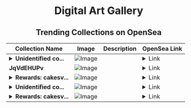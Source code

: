<div align="center">

# Digital Art Gallery

## Trending Collections on OpenSea

| Collection Name                       | Image                                                                                     | Description                       | OpenSea Link                                                                                          |
|---------------------------------------|-------------------------------------------------------------------------------------------|-----------------------------------|--------------------------------------------------------------------------------------------------------|
| **<details><summary>Unidentified co...</summary>Unidentified contract e5ce52a3-5951-4614-b6b8-01b2df40dc3d</details>** | ![Image](https://i.seadn.io/s/raw/files/cf57d187551dd413e4295042fa0b97b2.jpg?w=500&auto=format?w=200&auto=format) |  | <details><summary>Link</summary>[Unidentified contract e5ce52a3-5951-4614-b6b8-01b2df40dc3d](https://opensea.io/collection/unidentified-contract-e5ce52a3-5951-4614-b6b8-01b2)</details> |
| **JqVdEHUPv** | ![Image](https://i.seadn.io/s/raw/files/cb07ff069ff0b9d1e579f5526a4d3894.png?w=500&auto=format?w=200&auto=format) |  | <details><summary>Link</summary>[JqVdEHUPv](https://opensea.io/collection/jqvdehupv)</details> |
| **<details><summary>Rewards: cakesv...</summary>Rewards: cakesv4.finance</details>** | ![Image](https://i.seadn.io/s/raw/files/45b7505cd35ca76a7f9c582112ce3478.png?w=500&auto=format?w=200&auto=format) |  | <details><summary>Link</summary>[Rewards: cakesv4.finance](https://opensea.io/collection/rewards-cakesv4-finance-5838)</details> |
| **<details><summary>Unidentified co...</summary>Unidentified contract d1781bf4-59fe-471f-9606-87bf113a1f88</details>** | ![Image](https://i.seadn.io/s/raw/files/e9acf51ddce687ccf33c485e916aec1b.jpg?w=500&auto=format?w=200&auto=format) |  | <details><summary>Link</summary>[Unidentified contract d1781bf4-59fe-471f-9606-87bf113a1f88](https://opensea.io/collection/unidentified-contract-d1781bf4-59fe-471f-9606-87bf)</details> |
| **<details><summary>Rewards: cakesv...</summary>Rewards: cakesv4.finance</details>** | ![Image](https://i.seadn.io/s/raw/files/45b7505cd35ca76a7f9c582112ce3478.png?w=500&auto=format?w=200&auto=format) |  | <details><summary>Link</summary>[Rewards: cakesv4.finance](https://opensea.io/collection/rewards-cakesv4-finance-5837)</details> |

</div>